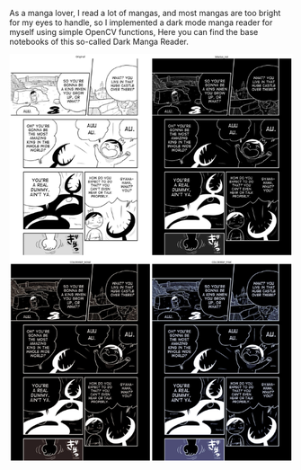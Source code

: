 As a manga lover, I read a lot of mangas, and most mangas are too bright for my eyes to handle, so I implemented a dark mode manga reader for myself using simple OpenCV functions, Here you can find the base notebooks of this so-called Dark Manga Reader.

![enter image description here](https://raw.githubusercontent.com/mh-salari/dark_mode_manga/main/b.png)
